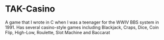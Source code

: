 # TAK-Casino
A game that I wrote in C when I was a teenager for the WWIV BBS system in 1991. Has several casino-style games including Blackjack, Craps, Dice, Coin Flip, High-Low, Roulette, Slot Machine and Baccarat
